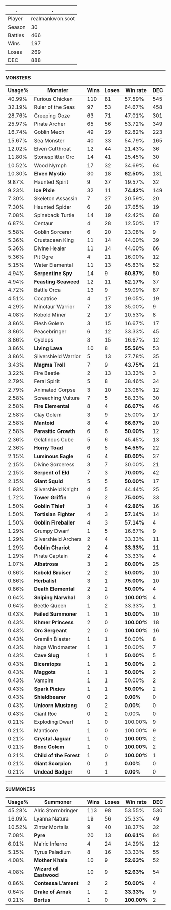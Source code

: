 .|.
|-|-
Player|realmankwon.scot
Season|30
Battles|466
Wins|197
Loses|269
DEC|888

---
**MONSTERS**

Usage%|Monster|Wins|Loses|Win rate|DEC|
-|-|-|-|-|-|
40.99%|Furious Chicken|110|81|57.59%|545|
32.19%|Ruler of the Seas|97|53|64.67%|458|
28.76%|Creeping Ooze|63|71|47.01%|301|
25.97%|Pirate Archer|65|56|53.72%|349|
16.74%|Goblin Mech|49|29|62.82%|223|
15.67%|Sea Monster|40|33|54.79%|165|
12.02%|Elven Cutthroat|12|44|21.43%|36|
11.80%|Stonesplitter Orc|14|41|25.45%|30|
10.52%|Wood Nymph|17|32|34.69%|64|
10.30%|**Elven Mystic**|30|18|**62.50%**|131|
9.87%|Haunted Spirit|9|37|19.57%|32|
9.23%|**Ice Pixie**|32|11|**74.42%**|149|
7.30%|Skeleton Assassin|7|27|20.59%|20|
7.30%|Haunted Spider|6|28|17.65%|19|
7.08%|Spineback Turtle|14|19|42.42%|68|
6.87%|Centaur|4|28|12.50%|17|
5.58%|Goblin Sorcerer|6|20|23.08%|9|
5.36%|Crustacean King|11|14|44.00%|39|
5.36%|Divine Healer|11|14|44.00%|66|
5.36%|Pit Ogre|4|21|16.00%|12|
5.15%|Water Elemental|11|13|45.83%|52|
4.94%|**Serpentine Spy**|14|9|**60.87%**|50|
4.94%|**Feasting Seaweed**|12|11|**52.17%**|37|
4.72%|Battle Orca|13|9|59.09%|87|
4.51%|Cocatrice|4|17|19.05%|19|
4.29%|Minotaur Warrior|7|13|35.00%|9|
4.08%|Kobold Miner|2|17|10.53%|8|
3.86%|Flesh Golem|3|15|16.67%|17|
3.86%|Peacebringer|6|12|33.33%|45|
3.86%|Cyclops|3|15|16.67%|12|
3.86%|**Living Lava**|10|8|**55.56%**|53|
3.86%|Silvershield Warrior|5|13|27.78%|35|
3.43%|**Magma Troll**|7|9|**43.75%**|21|
3.22%|Fire Beetle|2|13|13.33%|3|
2.79%|Feral Spirit|5|8|38.46%|34|
2.79%|Animated Corpse|3|10|23.08%|12|
2.58%|Screeching Vulture|7|5|58.33%|30|
2.58%|**Fire Elemental**|8|4|**66.67%**|46|
2.58%|Clay Golem|3|9|25.00%|17|
2.58%|**Mantoid**|8|4|**66.67%**|20|
2.58%|**Parasitic Growth**|6|6|**50.00%**|12|
2.36%|Gelatinous Cube|5|6|45.45%|13|
2.36%|**Horny Toad**|6|5|**54.55%**|22|
2.15%|**Luminous Eagle**|6|4|**60.00%**|37|
2.15%|Divine Sorceress|3|7|30.00%|21|
2.15%|**Serpent of Eld**|7|3|**70.00%**|42|
2.15%|**Giant Squid**|5|5|**50.00%**|17|
1.93%|Silvershield Knight|4|5|44.44%|25|
1.72%|**Tower Griffin**|6|2|**75.00%**|33|
1.50%|**Goblin Thief**|3|4|**42.86%**|16|
1.50%|**Tortisian Fighter**|4|3|**57.14%**|14|
1.50%|**Goblin Fireballer**|4|3|**57.14%**|4|
1.29%|Grumpy Dwarf|1|5|16.67%|9|
1.29%|Silvershield Archers|2|4|33.33%|11|
1.29%|**Goblin Chariot**|2|4|**33.33%**|11|
1.29%|Pirate Captain|2|4|33.33%|4|
1.07%|**Albatross**|3|2|**60.00%**|25|
0.86%|**Kobold Bruiser**|2|2|**50.00%**|10|
0.86%|**Herbalist**|3|1|**75.00%**|10|
0.86%|**Death Elemental**|2|2|**50.00%**|4|
0.64%|**Sniping Narwhal**|3|0|**100.00%**|4|
0.64%|Beetle Queen|1|2|33.33%|1|
0.43%|**Failed Summoner**|1|1|**50.00%**|10|
0.43%|**Khmer Princess**|2|0|**100.00%**|18|
0.43%|**Orc Sergeant**|2|0|**100.00%**|16|
0.43%|Gremlin Blaster|1|1|50.00%|8|
0.43%|Naga Windmaster|1|1|50.00%|7|
0.43%|**Cave Slug**|1|1|**50.00%**|5|
0.43%|**Biceratops**|1|1|**50.00%**|2|
0.43%|**Maggots**|1|1|**50.00%**|2|
0.43%|Vampire|1|1|50.00%|2|
0.43%|**Spark Pixies**|1|1|**50.00%**|2|
0.43%|**Shieldbearer**|0|2|**0.00%**|0|
0.43%|**Unicorn Mustang**|0|2|**0.00%**|0|
0.43%|Giant Roc|0|2|0.00%|0|
0.21%|Exploding Dwarf|1|0|100.00%|9|
0.21%|Manticore|1|0|100.00%|9|
0.21%|**Crystal Jaguar**|1|0|**100.00%**|2|
0.21%|**Bone Golem**|1|0|**100.00%**|2|
0.21%|**Child of the Forest**|1|0|**100.00%**|1|
0.21%|**Giant Scorpion**|0|1|**0.00%**|0|
0.21%|**Undead Badger**|0|1|**0.00%**|0|

---
**SUMMONERS**

Usage%|Summoner|Wins|Loses|Win rate|DEC|
-|-|-|-|-|-|
45.28%|Alric Stormbringer|113|98|53.55%|530|
16.09%|Lyanna Natura|19|56|25.33%|49|
10.52%|Zintar Mortalis|9|40|18.37%|32|
7.08%|**Pyre**|20|13|**60.61%**|84|
6.01%|Malric Inferno|4|24|14.29%|12|
5.15%|Tyrus Paladium|8|16|33.33%|55|
4.08%|**Mother Khala**|10|9|**52.63%**|52|
4.08%|**Wizard of Eastwood**|10|9|**52.63%**|54|
0.86%|**Contessa L'ament**|2|2|**50.00%**|4|
0.64%|**Drake of Arnak**|1|2|**33.33%**|9|
0.21%|**Bortus**|1|0|**100.00%**|2|
